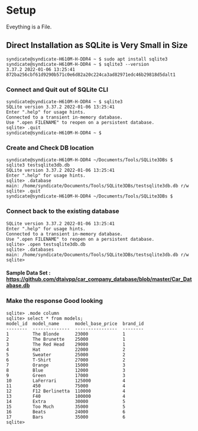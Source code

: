 # Setup

Eveything is a File.

## Direct Installation as SQLite is Very Small in Size

```
syndicate@syndicate-H610M-H-DDR4 ~ $ sudo apt install sqlite3
syndicate@syndicate-H610M-H-DDR4 ~ $ sqlite3 --version
3.37.2 2022-01-06 13:25:41 872ba256cbf61d9290b571c0e6d82a20c224ca3ad82971edc46b29818d5dalt1
```

### Connect and Quit out of SQLite CLI

```
syndicate@syndicate-H610M-H-DDR4 ~ $ sqlite3
SQLite version 3.37.2 2022-01-06 13:25:41
Enter ".help" for usage hints.
Connected to a transient in-memory database.
Use ".open FILENAME" to reopen on a persistent database.
sqlite> .quit
syndicate@syndicate-H610M-H-DDR4 ~ $ 
```


### Create and Check DB location


```
syndicate@syndicate-H610M-H-DDR4 ~/Documents/Tools/SQLite3DBs $ sqlite3 testsqlite3db.db
SQLite version 3.37.2 2022-01-06 13:25:41
Enter ".help" for usage hints.
sqlite> .database
main: /home/syndicate/Documents/Tools/SQLite3DBs/testsqlite3db.db r/w
sqlite> .quit
syndicate@syndicate-H610M-H-DDR4 ~/Documents/Tools/SQLite3DBs $ 
```

### Connect back to the existing database

```
SQLite version 3.37.2 2022-01-06 13:25:41
Enter ".help" for usage hints.
Connected to a transient in-memory database.
Use ".open FILENAME" to reopen on a persistent database.
sqlite> .open testsqlite3db.db
sqlite> .databases
main: /home/syndicate/Documents/Tools/SQLite3DBs/testsqlite3db.db r/w
sqlite> 
```
#### Sample Data Set : https://github.com/dtaivpp/car_company_database/blob/master/Car_Database.db

### Make the response Good looking

```
sqlite> .mode column
sqlite> select * from models;
model_id  model_name      model_base_price  brand_id
--------  --------------  ----------------  --------
1         The Blonde      23000             1       
2         The Brunette    25000             1       
3         The Red Head    29000             1       
4         Hat             22000             2       
5         Sweater         25000             2       
6         T-Shirt         27000             2       
7         Orange          15000             3       
8         Blue            12000             3       
9         Green           17000             3       
10        LaFerrari       125000            4       
11        450             75000             4       
12        F12 Berlinetta  110000            4       
13        F40             100000            4       
14        Extra           30000             5       
15        Too Much        35000             5       
16        Beats           24000             6       
17        Bars            35000             6       
sqlite>
```

